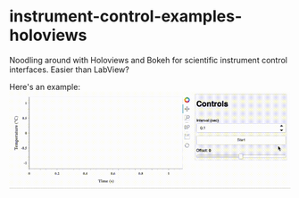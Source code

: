 # instrument-control-examples-holoviews
Noodling around with Holoviews and Bokeh for scientific instrument control interfaces. Easier than LabView?

Here's an example:
![timeseries_plot_single_variable.py](screenshots/timeseries_plot_single_variable.gif)

